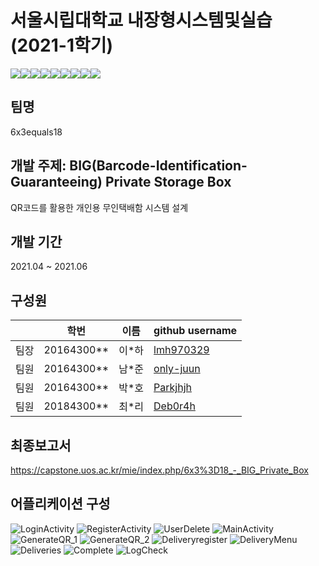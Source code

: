 # 서울시립대학교 내장형시스템및실습(2021-1학기)
<div class = "shields" style = "display: flex; "> 
    <img src = "https://img.shields.io/github/issues/only-juun/6x3equals18">
    <img src = "https://img.shields.io/github/forks/only-juun/6x3equals18">
    <img src = "https://img.shields.io/github/stars/only-juun/6x3equals18">
    <img src="https://img.shields.io/static/v1?label=ESE&message=BIG-BOX" />
    <img src="https://img.shields.io/github/languages/top/only-juun/6x3equals18" />
    <img src="https://img.shields.io/github/languages/count/only-juun/6x3equals18" />
    <img src="https://img.shields.io/github/last-commit/only-juun/6x3equals18"/>
    <img src="https://img.shields.io/github/license/only-juun/6x3equals18" />
    <img src="https://hits.seeyoufarm.com/api/count/incr/badge.svg?url=https%3A%2F%2Fgithub.com%2Fonly-juun%2F6x3equals18&count_bg=%2379C83D&title_bg=%23555555&icon=&icon_color=%23E7E7E7&title=hits&edge_flat=false"/>
</div>

## 팀명
6x3equals18

## 개발 주제: BIG(Barcode-Identification-Guaranteeing) Private Storage Box
QR코드를 활용한 개인용 무인택배함 시스템 설계

## 개발 기간
2021.04 ~ 2021.06

## 구성원
||학번 |이름|github username|
|--|--|--|--|
|팀장|20164300**|이*하|<a href = "https://github.com/lmh970329">lmh970329</a>|
|팀원|20164300**|남*준|<a href = "https://github.com/only-juun">only-juun</a>|
|팀원|20164300**|박*호|<a href = "https://github.com/Parkjhjh">Parkjhjh</a>|
|팀원|20184300**|최*리|<a href = "https://github.com/Deb0r4h">Deb0r4h</a>|

## 최종보고서
https://capstone.uos.ac.kr/mie/index.php/6x3%3D18_-_BIG_Private_Box

## 어플리케이션 구성
![LoginActivity](https://user-images.githubusercontent.com/79013722/122664590-550fab80-d1dd-11eb-93b9-8caeae00fe37.jpg)
![RegisterActivity](https://user-images.githubusercontent.com/79013722/122664603-66f14e80-d1dd-11eb-8033-7aa04f70d1bb.jpg)
![UserDelete](https://user-images.githubusercontent.com/79013722/122664609-6ce72f80-d1dd-11eb-8d6b-eeeb8996642f.jpg)
![MainActivity](https://user-images.githubusercontent.com/79013722/122664640-8daf8500-d1dd-11eb-9c50-a7f934ef294d.jpg)
![GenerateQR_1](https://user-images.githubusercontent.com/79013722/122664612-72447a00-d1dd-11eb-9c06-59a966913c58.jpg)
![GenerateQR_2](https://user-images.githubusercontent.com/79013722/122664616-74a6d400-d1dd-11eb-8819-200238fb7864.jpg)
![Deliveryregister](https://user-images.githubusercontent.com/79013722/122664618-783a5b00-d1dd-11eb-84fc-348474479a3e.jpg)
![DeliveryMenu](https://user-images.githubusercontent.com/79013722/122664621-7a9cb500-d1dd-11eb-8dac-149f575f5089.jpg)
![Deliveries](https://user-images.githubusercontent.com/79013722/122664627-7e303c00-d1dd-11eb-992f-b4f0b7df4bbd.jpg)
![Complete](https://user-images.githubusercontent.com/79013722/122664629-7f616900-d1dd-11eb-83b9-bdc9192851fa.jpg)
![LogCheck](https://user-images.githubusercontent.com/79013722/122664630-82f4f000-d1dd-11eb-8477-f068a39748de.jpg)


